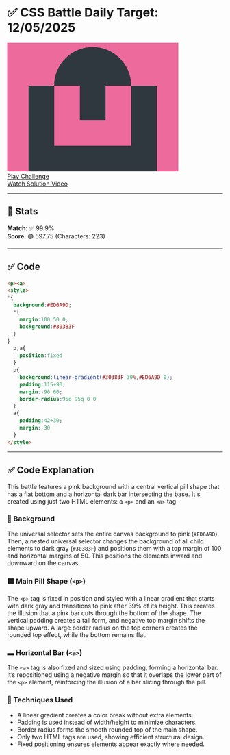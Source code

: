 # ✅ CSS Battle Daily Target: 12/05/2025

![Target](./images/12.png)  
[Play Challenge](https://cssbattle.dev/play/segN2y7Cmpmhoes3iWgY)  
[Watch Solution Video](https://youtube.com/shorts/GehtByjFX9o)

---

## 🔢 Stats

**Match**: ✅ 99.9%  
**Score**: 🟢 597.75 (Characters: 223)

---

## ✅ Code

```html
<p><a>
<style>
*{
  background:#ED6A9D;
  *{
    margin:100 50 0;
    background:#30383F
  }
}
  p,a{
    position:fixed
  }
  p{
    background:linear-gradient(#30383F 39%,#ED6A9D 0);
    padding:115+90;
    margin:-90 60;
    border-radius:95q 95q 0 0
  }
  a{
    padding:42+30;
    margin:-30
  }
</style>
```

---

## ✅ Code Explanation

This battle features a pink background with a central vertical pill shape that has a flat bottom and a horizontal dark bar intersecting the base. It's created using just two HTML elements: a `<p>` and an `<a>` tag.

### 🎨 Background

The universal selector sets the entire canvas background to pink (`#ED6A9D`). Then, a nested universal selector changes the background of all child elements to dark gray (`#30383F`) and positions them with a top margin of 100 and horizontal margins of 50. This positions the elements inward and downward on the canvas.

### 🟪 Main Pill Shape (`<p>`)

The `<p>` tag is fixed in position and styled with a linear gradient that starts with dark gray and transitions to pink after 39% of its height. This creates the illusion that a pink bar cuts through the bottom of the shape. The vertical padding creates a tall form, and negative top margin shifts the shape upward. A large border radius on the top corners creates the rounded top effect, while the bottom remains flat.

### ▬ Horizontal Bar (`<a>`)

The `<a>` tag is also fixed and sized using padding, forming a horizontal bar. It’s repositioned using a negative margin so that it overlaps the lower part of the `<p>` element, reinforcing the illusion of a bar slicing through the pill.

### 🧠 Techniques Used

* A linear gradient creates a color break without extra elements.
* Padding is used instead of width/height to minimize characters.
* Border radius forms the smooth rounded top of the main shape.
* Only two HTML tags are used, showing efficient structural design.
* Fixed positioning ensures elements appear exactly where needed.
